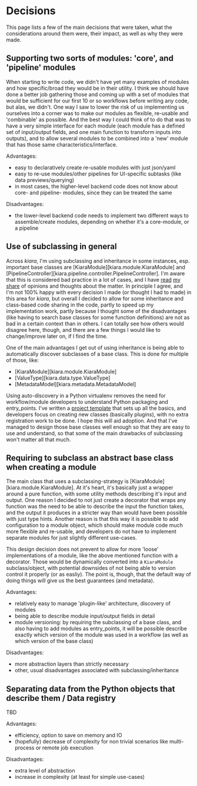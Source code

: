 # Decisions

This page lists a few of the main decisions that were taken, what the considerations around them were, their impact, as well as why they were made.

## Supporting two sorts of modules: 'core', and 'pipeline' modules

When starting to write code, we didn't have yet many examples of modules and how specific/broad they would be in their utility.
I think we should have done a better job gathering those and coming up with a set of modules that would be sufficient for
our first 10 or so workflows before writing any code, but alas, we didn't. One way I saw to lower the risk of us implementing
us ourselves into a corner was to make our modules as flexible, re-usable and 'combinable' as possible. And the best way
I could think of to do that was to have a very simple interface for each module (each module has a defined set of input/output fields, and one main function to transform inputs into outputs), and to allow several modules to be combined into a 'new'
module that has those same characteristics/interface.

Advantages:
- easy to declaratively create re-usable modules with just json/yaml
- easy to re-use modules/other pipelines for UI-specific subtasks (like data previews/querying)
- in most cases, the higher-level backend code does not know about core- and pipeline- modules, since they can be treated the same

Disadvantages:
- the lower-level backend code needs to implement two different ways to assemble/create modules, depending on whether it's a core-module, or a pipeline


## Use of subclassing in general

Across *kiara*, I'm using subclassing and inheritance in some instances, esp. important base classes are [KiaraModule][kiara.module.KiaraModule] and [PipelineController][kiara.pipeline.controller.PipelineController]. I'm aware that this is considered bad practice in a lot of cases, and I have [read](https://www.sicpers.info/2018/03/why-inheritance-never-made-any-sense/) [my](https://python-patterns.guide/gang-of-four/composition-over-inheritance/) [share](https://python-patterns.guide/gang-of-four/composition-over-inheritance/#problem-the-subclass-explosion) of opinions and thoughts about the matter. In principle I agree, and I'm not 100% happy with every decision I made (or thought I had to made) in this area for *kiara*, but overall I decided to allow for some inheritance and class-based code sharing in the code, partly to speed up my implementation work, partly because I thought some of the disadvantages (like having to search base classes for some function definitions) are not as bad in a certain context than in others. I can totally see how others would disagree here, though, and there are a few things I would like to change/improve later on, if I find the time.

One of the main advantages I get out of using inheritance is being able to automatically discover subclasses of a base class. This is done for multiple of those, like:

- [KiaraModule][kiara.module.KiaraModule]
- [ValueType][kiara.data.type.ValueType]
- [MetadataModel][kiara.metadata.MetadataModel]

Using auto-discovery in a Python virtualenv removes the need for workflow/module developers to understand Python packaging and entry_points. I've written a [project template](https://github.com/DHARPA-Project/kiara_modules.project_template) that sets up all the basics, and developers focus on creating new classes (basically plugins), with no extra registration work to be done. I hope this will aid adoption. And that I've managed to design those base classes well enough so that they are easy to use and understand, so that some of the main drawbacks of subclassing won't matter all that much.


## Requiring to subclass an abstract base class when creating a module

The main class that uses a subclassing-strategy is [KiaraModule][kiara.module.KiaraModule]. At it's heart, it's
basically just a wrapper around a pure function, with some utility methods describing it's input and output. One reason
I decided to not just create a decorator that wraps any function was the need to be able to describe the input the
function takes, and the output it produces in a stricter way than would have been possible with just type hints.
Another reason is that this way it is possible to add configuration to a module object, which should make module
code much more flexible and re-usable, and developers do not have to implement separate modules for just slightly different
use-cases.

This design decision does not prevent to allow for more 'loose' implementations of a module, like the above mentioned
function with a decorator. Those would be dynamically converted into a ``KiaraModule`` subclass/object, with potential
downsides of not being able to version control it properly (or as easliy). The point is, though, that the default
way of doing things will give us the best guarantees (and metadata).

Advantages:
- relatively easy to manage 'plugin-like' architecture, discovery of modules
- being able to describe module input/output fields in detail
- module versioning: by requiring the subclassing of a base class, and also having to add modules as entry_points, it will be possible describe exactly which version of the module was used in a workflow (as well as which version of the base class)

Disadvantages:
- more abstraction layers than strictly necessary
- other, usual disadvantages associated with subclassing/inheritance

## Separating data from the Python objects that describe them / Data registry

TBD

Advantages:
- efficiency, option to save on memory and IO
- (hopefully) decrease of complexity for non trivial scenarios like multi-process or remote job execution

Disadvantages:
- extra level of abstraction
- increase in complexity (at least for simple use-cases)
